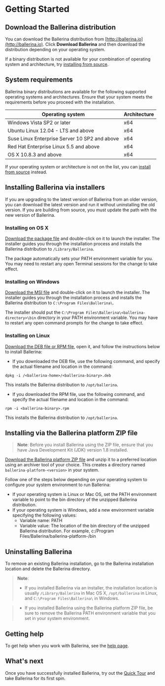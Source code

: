 # Getting Started

## Download the Ballerina distribution

You can download the Ballerina distribution from [http://ballerina.io](http://ballerina.io). Click **Download Ballerina** and then download the distribution depending on your operating system.

If a binary distribution is not available for your combination of operating system and architecture, try [installing from source](https://github.com/ballerina-platform/ballerina-lang#install-from-source).

## System requirements

Ballerina binary distributions are available for the following supported operating systems and architectures. Ensure that your system meets the requirements before you proceed with the installation.

| Operating system | Architecture |
| ------------- | :------------- |
| Windows Vista SP2 or later | x64 |
| Ubuntu Linux 12.04 - LTS and above | x64 |
| Suse Linux Enterprise Server 10 SP2 and above | x64 |
| Red Hat Enterprise Linux 5.5 and above | x64 |
| OS X 10.8.3 and above | x64 |

If your operating system or architecture is not on the list, you can [install from source](https://github.com/ballerina-platform/ballerina-lang/blob/master/README.md#install-from-source) instead.

## Installing Ballerina via installers

If you are upgrading to the latest version of Ballerina from an older version, you can download the latest version and run it without uninstalling the old version. 
If you are building from source, you must update the path with the new version of Ballerina.

### Installing on OS X

[Download the package file](/downloads) and double-click on it to launch the installer. The installer guides you through the installation process and installs the Ballerina distribution to `/Library/Ballerina`.

The package automatically sets your PATH environment variable for you. You may need to restart any open Terminal sessions for the change to take effect.

### Installing on Windows

[Download the MSI file](/downloads) and double-click on it to launch the installer. The installer guides you through the installation process and installs the Ballerina distribution to `C:\Program Files\Ballerina\`.

The installer should put the `C:\Program Files\Ballerina\<ballerina-directory>\bin` directory in your PATH environment variable. You may have to restart any open command prompts for the change to take effect.

### Installing on Linux

[Download the DEB file or RPM file](/downloads), open it, and follow the instructions below to install Ballerina:

* If you downloaded the DEB file, use the following command, and specify the actual filename and location in the command:

```
dpkg -i /<ballerina-home>/<ballerina-binary>.deb
```
This installs the Ballerina distribution to `/opt/ballerina`.

* If you downloaded the RPM file, use the following command, and specify the actual filename and location in the command:

```
rpm -i <ballerina-binary>.rpm
```
This installs the Ballerina distribution to `/opt/ballerina`.

## Installing via the Ballerina platform ZIP file

> **Note**: Before you install Ballerina using the ZIP file, ensure that you have Java Development Kit (JDK) version 1.8 installed.

[Download the Ballerina platform ZIP file](/downloads) and unzip it to a preferred location using an archiver tool of your choice. This creates a directory named `ballerina-platform-<version>` in your system. 

Follow one of the steps below depending on your operating system to configure your system environment to run Ballerina:

* If your operating system is Linux or Mac OS, set the PATH environment variable to point to the bin directory of the unzipped Ballerina distribution.
* If your operating system is Windows, add a new environment variable specifying the following values:
  * Variable name: PATH
  * Variable value: The location of the bin directory of the unzipped Ballerina distribution. For example,  c:/Program Files/Ballerina/ballerina-platform-<version>/bin
  
## Uninstalling Ballerina

To remove an existing Ballerina installation, go to the Ballerina installation location and delete the Ballerina directory.

> **Note**:
> * If you installed Ballerina via an installer, the installation location is usually `/Library/Ballerina` in Mac OS X, `/opt/ballerina` in Linux, and `C:\Program Files\Ballerina\` in Windows.

> * If you installed Ballerina using the Ballerina platform ZIP file, be sure to remove the Ballerina PATH environment variable that you set in your system environment.

## Getting help

To get help when you work with Ballerina, see the [help page](/help).

## What's next

Once you have successfully installed Ballerina, try out the [Quick Tour](/learn/quick-tour) and take Ballerina for its first spin.
